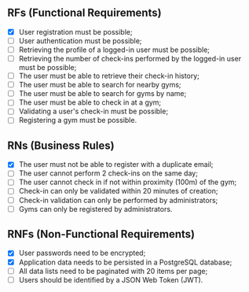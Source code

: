 ## RFs (Functional Requirements)
 - [X] User registration must be possible;
 - [ ] User authentication must be possible;
 - [ ] Retrieving the profile of a logged-in user must be possible;
 - [ ] Retrieving the number of check-ins performed by the logged-in user must be possible;
 - [ ] The user must be able to retrieve their check-in history;
 - [ ] The user must be able to search for nearby gyms;
 - [ ] The user must be able to search for gyms by name;
 - [ ] The user must be able to check in at a gym;
 - [ ] Validating a user's check-in must be possible;
 - [ ] Registering a gym must be possible.

## RNs (Business Rules)
 - [X] The user must not be able to register with a duplicate email;
 - [ ] The user cannot perform 2 check-ins on the same day;
 - [ ] The user cannot check in if not within proximity (100m) of the gym;
 - [ ] Check-in can only be validated within 20 minutes of creation;
 - [ ] Check-in validation can only be performed by administrators;
 - [ ] Gyms can only be registered by administrators.

## RNFs (Non-Functional Requirements)
 - [X] User passwords need to be encrypted;
 - [X] Application data needs to be persisted in a PostgreSQL database;
 - [ ] All data lists need to be paginated with 20 items per page;
 - [ ] Users should be identified by a JSON Web Token (JWT).